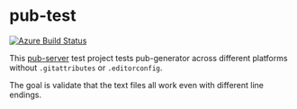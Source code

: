 # pub-test
[![Azure Build Status](https://dev.azure.com/jldec/pub-test/_apis/build/status/jldec.pub-test?branchName=master)](https://dev.azure.com/jldec/pub-test/_build/latest?definitionId=1&branchName=master)

This [pub-server](https://github.com/jldec/pub-server) test project
tests pub-generator across different platforms without `.gitattributes` or `.editorconfig`. 

The goal is validate that the text files all work even with different line endings. 
